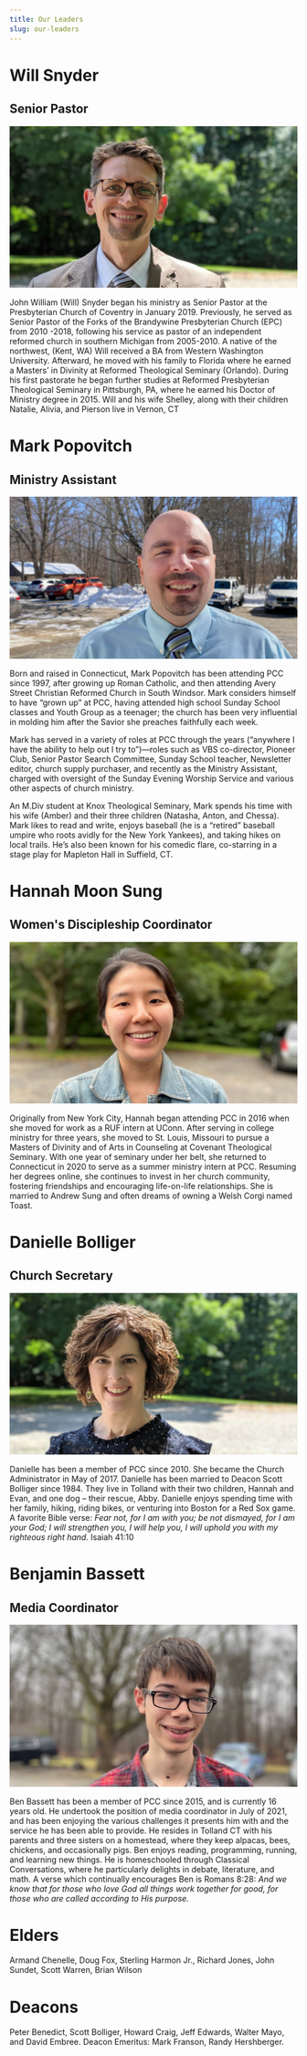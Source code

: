 ```yaml
---
title: Our Leaders
slug: our-leaders
---
```


# Will Snyder

## Senior Pastor

![Pastor Will](../images/will.jpg)

John William (Will) Snyder began his ministry as Senior Pastor at the Presbyterian Church of Coventry in January 2019. Previously, he served as Senior Pastor of the Forks of the Brandywine Presbyterian Church (EPC) from 2010 -2018, following his service as pastor of an independent reformed church in southern Michigan from 2005-2010. A native of the northwest, (Kent, WA) Will received a BA from Western Washington University. Afterward, he moved with his family to Florida where he earned a Masters’ in Divinity at Reformed Theological Seminary (Orlando). During his first pastorate he began further studies at Reformed Presbyterian Theological Seminary in Pittsburgh, PA, where he earned his Doctor of Ministry degree in 2015. Will and his wife Shelley, along with their children Natalie, Alivia, and Pierson live in Vernon, CT

# Mark Popovitch

## Ministry Assistant

![Mark Popovitch](../images/mark.jpg)

Born and raised in Connecticut, Mark Popovitch has been attending PCC since 1997, after growing up Roman Catholic, and then attending Avery Street Christian Reformed Church in South Windsor. Mark considers himself to have “grown up” at PCC, having attended high school Sunday School classes and Youth Group as a teenager; the church has been very influential in molding him after the Savior she preaches faithfully each week.

Mark has served in a variety of roles at PCC through the years (“anywhere I have the ability to help out I try to”)—roles such as VBS co-director, Pioneer Club, Senior Pastor Search Committee, Sunday School teacher, Newsletter editor, church supply purchaser, and recently as the Ministry Assistant, charged with oversight of the Sunday Evening Worship Service and various other aspects of church ministry.

An M.Div student at Knox Theological Seminary, Mark spends his time with his wife (Amber) and their three children (Natasha, Anton, and Chessa). Mark likes to read and write, enjoys baseball (he is a “retired” baseball umpire who roots avidly for the New York Yankees), and taking hikes on local trails. He’s also been known for his comedic flare, co-starring in a stage play for Mapleton Hall in Suffield, CT.

# Hannah Moon Sung

## Women's Discipleship Coordinator

![Hannah Moon Sung](../images/hannahmoonsung.jpg)

Originally from New York City, Hannah began attending PCC in 2016 when she moved for work as a RUF intern at UConn. After serving in college ministry for three years, she moved to St. Louis, Missouri to pursue a Masters of Divinity and of Arts in Counseling at Covenant Theological Seminary. With one year of seminary under her belt, she returned to Connecticut in 2020 to serve as a summer ministry intern at PCC. Resuming her degrees online, she continues to invest in her church community, fostering friendships and encouraging life-on-life relationships. She is married to Andrew Sung and often dreams of owning a Welsh Corgi named Toast.

# Danielle Bolliger

## Church Secretary

![Danielle Bolliger](../images/danielle.jpg)

Danielle has been a member of PCC since 2010. She became the Church Administrator in May of 2017. Danielle has been married to Deacon Scott Bolliger since 1984. They live in Tolland with their two children, Hannah and Evan, and one dog – their rescue, Abby. Danielle enjoys spending time with her family, hiking, riding bikes, or venturing into Boston for a Red Sox game. A favorite Bible verse: _Fear not, for I am with you; be not dismayed, for I am your God; I will strengthen you, I will help you, I will uphold you with my righteous right hand._ Isaiah 41:10

# Benjamin Bassett

## Media Coordinator

![Benjamin Bassett](../images/benbassett.jpg)

Ben Bassett has been a member of PCC since 2015, and is currently 16 years old. He undertook the position of media coordinator in July of 2021, and has been enjoying the various challenges it presents him with and the service he has been able to provide. He resides in Tolland CT with his parents and three sisters on a homestead, where they keep alpacas, bees, chickens, and occasionally pigs. Ben enjoys reading, programming, running, and learning new things. He is homeschooled through Classical Conversations, where he particularly delights in debate, literature, and math. A verse which continually encourages Ben is Romans 8:28: _And we know that for those who love God all things work together for good, for those who are called according to His purpose._

# Elders

Armand Chenelle, Doug Fox, Sterling Harmon Jr., Richard Jones, John Sundet, Scott Warren, Brian Wilson

# Deacons

Peter Benedict, Scott Bolliger, Howard Craig, Jeff Edwards, Walter Mayo, and David Embree. Deacon Emeritus: Mark Franson, Randy Hershberger.
